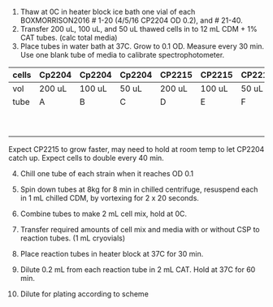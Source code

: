 1. Thaw at 0C in heater block ice bath one vial of each BOXMORRISON2016 # 1-20 (4/5/16 CP2204 OD 0.2), and # 21-40.
2. Transfer 200 uL, 100 uL, and 50 uL thawed cells in to 12 mL CDM + 1% CAT tubes. (calc total media)
3. Place tubes in water bath at 37C. Grow to 0.1 OD. Measure every 30 min. Use one blank tube of media to calibrate spectrophotometer.

| cells | Cp2204 | Cp2204 | Cp2204 | CP2215 | CP2215 | CP2215 |
|-------|--------|--------|--------|--------|--------|--------|
| vol   | 200 uL | 100 uL | 50 uL  | 200 uL | 100 uL | 50 uL  |
| tube  | A      | B      | C      | D      | E      | F      |
|       |        |        |        |        |        |        |
|       |        |        |        |        |        |        |
|       |        |        |        |        |        |        |
|       |        |        |        |        |        |        |
|       |        |        |        |        |        |        |
|       |        |        |        |        |        |        |
|       |        |        |        |        |        |        |
|       |        |        |        |        |        |        |
|       |        |        |        |        |        |        |

Expect CP2215 to grow faster, may need to hold at room temp to let CP2204 catch up. Expect cells to double every 40 min.

4. Chill one tube of each strain when it reaches OD 0.1

5. Spin down tubes at 8kg for 8 min in chilled centrifuge, resuspend each in 1 mL chilled CDM, by vortexing for 2 x 20 seconds.
6. Combine tubes to make 2 mL cell mix, hold at 0C.
7. Transfer required amounts of cell mix and media with or without CSP to reaction tubes. (1 mL cryovials)

8. Place reaction tubes in heater block at 37C for 30 min.
9. Dilute 0.2 mL from each reaction tube in 2 mL CAT. Hold at 37C for 60 min.
10. Dilute for plating according to scheme
